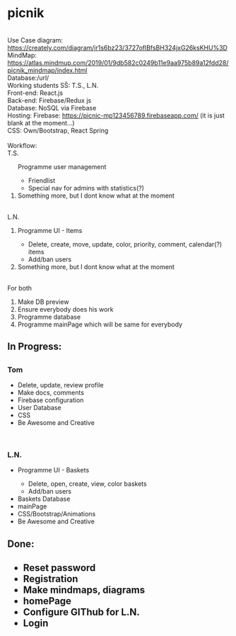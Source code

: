 # picnik
<br>Use Case diagram: https://creately.com/diagram/jr1s6bz23/3727oflBfsBH324jxG26ksKHU%3D
<br>MindMap: https://atlas.mindmup.com/2019/01/9db582c0249b11e9aa975b89a12fdd28/picnik_mindmap/index.html
<br>Database:/url/
<br>Working students SŠ: T.S., L.N.
<br>Front-end: React.js
<br>Back-end: Firebase/Redux js
<br>Database: NoSQL via Firebase
<br>Hosting: Firebase: https://picnic-mp123456789.firebaseapp.com/ (it is just blank at the moment...)
<br>CSS: Own/Bootstrap, React Spring
<br><br>Workflow:
<br>T.S.
<ol
    <li>Programme user management</li>
            <ul>
            <li>Friendlist</li>
            <li>Special nav for admins with statistics(?)</li>
            </ul>
    <li>Something more, but I dont know what at the moment</li>
</ol>
<br>L.N.
<ol>
    <li>Programme UI - Items</li>
            <ul>
              <li>Delete, create, move, update, color, priority, comment, calendar(?) items</li>    
              <li>Add/ban users</li>
            </ul>
    <li>Something more, but I dont know what at the moment</li>
</ol>
<br>For both
<ol>
    <li>Make DB preview</li>
    <li>Ensure everybody does his work</li>
    <li>Programme database</li>
    <li>Programme mainPage which will be same for everybody</li>
</ol>

<h2>In Progress:<h2>
<h3>Tom</h3>
<ul>
  <li>Delete, update, review profile</li>   
  <li>Make docs, comments</li>
  <li>Firebase configuration</li>
  <li>User Database</li>
  <li>CSS</li>
  <li>Be Awesome and Creative</li>  
</ul>
<br>    
<h3>L.N.</h3>
<ul>
  <li>Programme UI - Baskets</li>
            <ul>
                <li>Delete, open, create, view, color baskets</li>    
                <li>Add/ban users</li>
            </ul>
  <li>Baskets Database</li>
  <li>mainPage</li>
  <li>CSS/Bootstrap/Animations</li>
  <li>Be Awesome and Creative</li>  
</ul>
<h2>Done:<h2>
<ul>
    <li>Reset password</li>
    <li>Registration</li>
    <li>Make mindmaps, diagrams</li>
    <li>homePage</li>
    <li>Configure GIThub for L.N.</li>
    <li>Login</li>
</ul>
